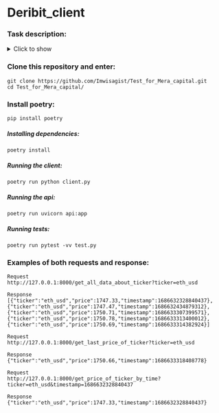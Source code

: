# Deribit_client

### **Task description:**
<details>
    <summary>Click to show</summary>

![screenshot](https://github.com/imwisagist/Test_for_Mera_capital/blob/main/task.png?raw=true)

</details>

### Clone this repository and enter:
```
git clone https://github.com/Imwisagist/Test_for_Mera_capital.git 
cd Test_for_Mera_capital/
```
### Install poetry:
```
pip install poetry
```
##### Installing dependencies:
```
poetry install
```
##### Running the client:
```
poetry run python client.py
```
##### Running the api:
```
poetry run uvicorn api:app
```
##### Running tests:
```
poetry run pytest -vv test.py
```
### Examples of both requests and response:
```
Request
http://127.0.0.1:8000/get_all_data_about_ticker?ticker=eth_usd

Response
[{"ticker":"eth_usd","price":1747.33,"timestamp":1686632328840437},
{"ticker":"eth_usd","price":1747.47,"timestamp":1686632434879312},
{"ticker":"eth_usd","price":1750.71,"timestamp":1686633307399571},
{"ticker":"eth_usd","price":1750.78,"timestamp":1686633313400012},
{"ticker":"eth_usd","price":1750.69,"timestamp":1686633314382924}]

Request
http://127.0.0.1:8000/get_last_price_of_ticker?ticker=eth_usd

Response
{"ticker":"eth_usd","price":1750.66,"timestamp":1686633318408778}

Request
http://127.0.0.1:8000/get_price_of_ticker_by_time?ticker=eth_usd&timestamp=1686632328840437

Response
{"ticker":"eth_usd","price":1747.33,"timestamp":1686632328840437}
```
